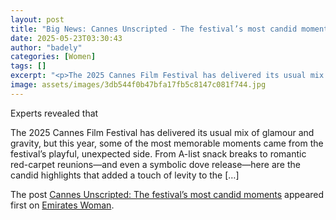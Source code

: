 ```yaml
---
layout: post
title: "Big News: Cannes Unscripted - The festival’s most candid moments"
date: 2025-05-23T03:30:43
author: "badely"
categories: [Women]
tags: []
excerpt: "<p>The 2025 Cannes Film Festival has delivered its usual mix of glamour and gravity, but this year, some of the most memorable moments came from the f"
image: assets/images/3db544f0b47bfa17fb5c8147c081f744.jpg
---
```


Experts revealed that <p>The 2025 Cannes Film Festival has delivered its usual mix of glamour and gravity, but this year, some of the most memorable moments came from the festival’s playful, unexpected side. From A-list snack breaks to romantic red-carpet reunions—and even a symbolic dove release—here are the candid highlights that added a touch of levity to the [&#8230;]</p>
<p>The post <a href="https://emirateswoman.com/cannes-unscripted-candid-moments/" rel="nofollow">Cannes Unscripted: The festival&#8217;s most candid moments</a> appeared first on <a href="https://emirateswoman.com" rel="nofollow">Emirates Woman</a>.</p>

